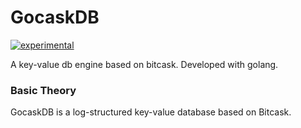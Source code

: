 # GocaskDB
[![experimental](http://badges.github.io/stability-badges/dist/experimental.svg)](http://github.com/badges/stability-badges)

A key-value db engine based on bitcask. Developed with golang.

### Basic Theory
GocaskDB is a log-structured key-value database based on Bitcask.
